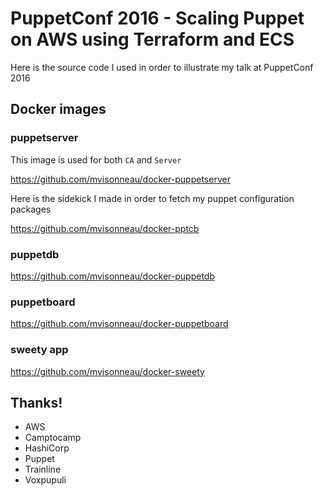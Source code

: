 # PuppetConf 2016 - Scaling Puppet on AWS using Terraform and ECS

Here is the source code I used in order to illustrate my talk at PuppetConf 2016

## Docker images

### puppetserver

This image is used for both `CA` and `Server`

https://github.com/mvisonneau/docker-puppetserver

Here is the sidekick I made in order to fetch my puppet configuration packages

https://github.com/mvisonneau/docker-pptcb

### puppetdb

https://github.com/mvisonneau/docker-puppetdb

### puppetboard

https://github.com/mvisonneau/docker-puppetboard

### sweety app

https://github.com/mvisonneau/docker-sweety

## Thanks!

- AWS
- Camptocamp
- HashiCorp
- Puppet
- Trainline
- Voxpupuli
